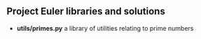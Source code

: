 ## Project Euler libraries and solutions

* __utils/primes.py__ a library of utilities relating to prime numbers
